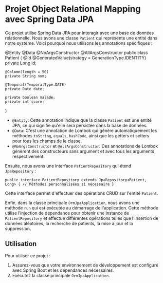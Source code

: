 # Projet Object Relational Mapping avec Spring Data JPA

Ce projet utilise Spring Data JPA pour interagir avec une base de données relationnelle. Nous avons une classe `Patient` qui représente une entité dans notre système. Voici pourquoi nous utilisons les annotations spécifiques :

@Entity
@Data
@NoArgsConstructor
@AllArgsConstructor
public class Patient {
    @Id
    @GeneratedValue(strategy = GenerationType.IDENTITY)
    private Long id;

    @Column(length = 50)
    private String nom;

    @Temporal(TemporalType.DATE)
    private Date date;

    private boolean malade;
    private int score;
}

- `@Entity`: Cette annotation indique que la classe `Patient` est une entité JPA, ce qui signifie qu'elle sera persistée dans la base de données.
- `@Data`: C'est une annotation de Lombok qui génère automatiquement les méthodes `toString`, `equals`, `hashCode`, ainsi que les getters et setters pour tous les champs de la classe.
- `@NoArgsConstructor` et `@AllArgsConstructor`: Ces annotations de Lombok génèrent des constructeurs sans argument et avec tous les arguments respectivement.

Ensuite, nous avons une interface `PatientRepository` qui étend `JpaRepository` :

`public interface PatientRepository extends JpaRepository<Patient, Long> {
    // Méthodes personnalisées si nécessaire
}`


Cette interface permet d'effectuer des opérations CRUD sur l'entité `Patient`.

Enfin, dans la classe principale `OrmJpaApplication`, nous avons une méthode `run` qui est exécutée au démarrage de l'application. Cette méthode utilise l'injection de dépendance pour obtenir une instance de `PatientRepository` et effectue différentes opérations telles que l'insertion de données aléatoires, la recherche de patients, la mise à jour et la suppression.

## Utilisation

Pour utiliser ce projet :

1. Assurez-vous que votre environnement de développement est configuré avec Spring Boot et les dépendances nécessaires.
2. Exécutez la classe principale `OrmJpaApplication`.
